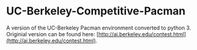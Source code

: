 # UC-Berkeley-Competitive-Pacman

A version of the UC-Berkeley Pacman environment converted to python 3.
Originial version can be found here: [http://ai.berkeley.edu/contest.html](http://ai.berkeley.edu/contest.html).
